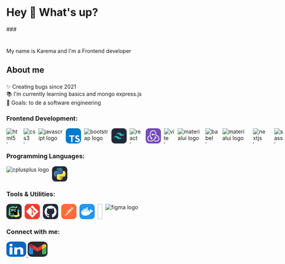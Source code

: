 <h1 align="left">Hey 👋 What's up?</h1>
###

<div align="left">
  <img height="450" src="https://64.media.tumblr.com/13d2c753eed929097cc13bbb1d3e482c/244060921ab77c76-5f/s1280x1920/95aba83fc114f2cac774427ffe15541c65c552e3.gifv" alt=""/>
</div>

###

<p align="left">My name is Karema and I'm a Frontend developer</p>

###

<h2 align="left">About me</h2>

###

<p align="left">✨ Creating bugs since 2021<br>📚 I'm currently learning basics and mongo express.js<br>🎯 Goals: to de a software engineering<br></p>

###

<h3 align="left">
    Frontend Development:
</h3>

<div align="left" style="display: flex; gap: .5rem">
  <img src="https://skillicons.dev/icons?i=html" height="40" alt="html5 logo"  />
  <img src="https://skillicons.dev/icons?i=css" height="40" alt="css3 logo"  />
  <img src="https://skillicons.dev/icons?i=js" height="40" alt="javascript logo"  />
  <img src="https://raw.githubusercontent.com/tandpfun/skill-icons/main/icons/TypeScript.svg" height="40" alt="ts logo"  />
  <img src="https://skillicons.dev/icons?i=bootstrap" height="40" alt="bootstrap logo"  />
  <img src="https://raw.githubusercontent.com/tandpfun/skill-icons/main/icons/TailwindCSS-Dark.svg" height="40" alt="react logo"  />
  <img src="https://skillicons.dev/icons?i=react" height="40" alt="react logo"  />
  <img src="https://raw.githubusercontent.com/tandpfun/skill-icons/main/icons/Redux.svg" height="40" alt="redux logo"  />
  <img src="https://skillicons.dev/icons?i=vite" height="40" alt="vite logo"  />
  <img src="https://skillicons.dev/icons?i=materialui" height="40" alt="materialui logo"  />
    <img src="https://cdn.jsdelivr.net/gh/devicons/devicon/icons/babel/babel-original.svg" height="40" alt="babel logo"  />
  <img src="https://cdn.jsdelivr.net/gh/devicons/devicon/icons/materialui/materialui-original.svg" height="40" alt="materialui logo"  />
  <img width="12" />
  <img src="https://cdn.jsdelivr.net/gh/devicons/devicon/icons/nextjs/nextjs-original.svg" height="40" alt="nextjs logo"  />
  <img width="12" />
  <img src="https://cdn.jsdelivr.net/gh/devicons/devicon/icons/sass/sass-original.svg" height="40" alt="sass logo"  />
  <img width="12" />
</div>



<h3 align="left">
    Programming Languages:
</h3>


<div align="left" style="display: flex; gap: .5rem">
  
  <img src="https://skillicons.dev/icons?i=cpp" height="40" alt="cplusplus logo"  />
  <img src="https://raw.githubusercontent.com/tandpfun/skill-icons/main/icons/Python-Dark.svg" height="40" alt="python logo"  />
</div>

<h3 align="left">
    Tools & Utilities:
</h3>

<div align="left" style="display: flex; gap: .5rem">
  <img src="https://raw.githubusercontent.com/tandpfun/skill-icons/main/icons/PyCharm-Dark.svg" height="40" alt="jetbrains logo"  />
  
  <img src="https://raw.githubusercontent.com/tandpfun/skill-icons/main/icons/Git.svg" height="40" alt="git logo"  />
  <img src="https://raw.githubusercontent.com/tandpfun/skill-icons/main/icons/Github-Dark.svg" height="40" alt="github logo"  />
  <img src="https://raw.githubusercontent.com/tandpfun/skill-icons/main/icons/Postman.svg" alt="postman" width="40" height="40"/>
  <img src="https://raw.githubusercontent.com/tandpfun/skill-icons/main/icons/Docker.svg" alt="postman" width="40" height="40"/>
    <img width="12" />
  <img src="https://cdn.jsdelivr.net/gh/devicons/devicon/icons/figma/figma-original.svg" height="40" alt="figma logo"  />
</div>


<h3 align="left">
    Connect with me:
</h3>

<div>
  <a href="https://www.linkedin.com/in/karema-hamdy-26a737218/" target="_blank">
    <img src="https://raw.githubusercontent.com/tandpfun/skill-icons/main/icons/LinkedIn.svg" width="52" height="40" alt="linkedin logo"  />
  </a>
  <a href="karemahamdy51@gmail.com" target="_blank">
    <img src="https://raw.githubusercontent.com/tandpfun/skill-icons/main/icons/Gmail-Dark.svg" width="52" height="40" alt="gmail logo"  />
  </a>
</div>


